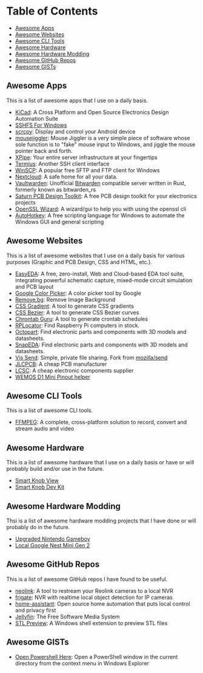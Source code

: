 # Table of Contents

- [Awesome Apps](#awesome-apps)
- [Awesome Websites](#awesome-websites)
- [Awesome CLI Tools](#awesome-cli-tools)
- [Awesome Hardware](#awesome-hardware)
- [Awesome Hardware Modding](#awesome-hardware-modding)
- [Awesome GitHub Repos](#awesome-github-repos)
- [Awesome GISTs](#awesome-gists)

## Awesome Apps

This is a list of awesome apps that I use on a daily basis.

- [KiCad](https://github.com/KiCad): A Cross Platform and Open Source Electronics Design Automation Suite
- [SSHFS For Windows](https://github.com/winfsp/sshfs-win)
- [scrcpy](https://github.com/Genymobile/scrcpy): Display and control your Android device
- [mousejiggler](https://github.com/arkane-systems/mousejiggler): Mouse Jiggler is a very simple piece of software whose sole function is to "fake" mouse input to Windows, and jiggle the mouse pointer back and forth.
- [XPipe](https://github.com/xpipe-io/xpipe): Your entire server infrastructure at your fingertips
- [Termius](https://github.com/termius): Another SSH client interface
- [WinSCP](https://github.com/winscp/winscp): A popular free SFTP and FTP client for Windows
- [Nextcloud](https://github.com/nextcloud): A safe home for all your data.
- [Vaultwarden](https://github.com/dani-garcia/vaultwarden): Unofficial [Bitwarden](https://github.com/bitwarden) compatible server written in Rust, formerly known as bitwarden_rs
- [Saturn PCB Design Toolkit](https://saturnpcb.com/): A free PCB design toolkit for your electronics projects
- [OpenSSL Wizard](https://github.com/deviousasti/openssl-wizard): A wizard/gui to help you with using the openssl cli
- [AutoHotkey](https://www.autohotkey.com/): A free scripting language for Windows to automate the Windows GUI and general scripting

## Awesome Websites

This is a list of awesome websites that I use on a daily basis for various purposes (Graphic and PCB Design, CSS and HTML, etc.).

- [EasyEDA](https://easyeda.com/): A free, zero-install, Web and Cloud-based EDA tool suite, integrating powerful schematic capture, mixed-mode circuit simulation and PCB layout
- [Google Color Picker](https://g.co/kgs/wbStBnW): A color picker tool by Google
- [Remove.bg](https://www.remove.bg/): Remove Image Background
- [CSS Gradient](https://cssgradient.io/): A tool to generate CSS gradients
- [CSS Bezier](https://cubic-bezier.com/): A tool to generate CSS Bezier curves
- [Chrontab Guru](https://crontab.guru/): A tool to generate crontab schedules
- [RPLocator](https://rpilocator.com/): Find Raspberry Pi computers in stock.
- [Octopart](https://octopart.com/): Find electronic parts and components with 3D models and datasheets.
- [SnapEDA](https://www.snapeda.com/home/): Find electronic parts and components with 3D models and datasheets.
- [Vis Send](https://send.vis.ee/): Simple, private file sharing. Fork from [mozilla/send](https://github.com/mozilla/send)
- [JLCPCB](https://jlcpcb.com/): A cheap PCB manufacturer
- [LCSC](https://www.lcsc.com/): A cheap electronic components supplier
- [WEMOS D1 Mini Pinout helper](https://lastminuteengineers.com/wemos-d1-mini-pinout-reference/)

## Awesome CLI Tools

This is a list of awesome CLI tools.  

- [FFMPEG](https://ffmpeg.org/): A complete, cross-platform solution to record, convert and stream audio and video

## Awesome Hardware

This is a list of awesome hardware that I use on a daily basis or have or will probably build and/or use in the future.

- [Smart Knob View](https://github.com/scottbez1/smartknob)
- [Smart Knob Dev Kit](https://github.com/SeedLabs-it/smartknob-firmware)

## Awesome Hardware Modding

Thsi is a list of awesome hardware modding projects that I have done or will probably do in the future.

- [Upgraded Nintendo Gameboy](https://www.youtube.com/watch?v=qDT7KZjdlpc)
- [Local Google Nest Mini Gen 2](https://github.com/justLV/onju-voice)

## Awesome GitHub Repos

This is a list of awesome GitHub repos I have found to be useful.

- [neolink](https://github.com/QuantumEntangledAndy/neolink): A tool to restream your Reolink cameras to a local NVR
- [frigate](https://github.com/blakeblackshear/frigate): NVR with realtime local object detection for IP cameras
- [home-assistant](https://github.com/home-assistant): Open source home automation that puts local control and privacy first
- [Jellyfin](https://github.com/jellyfin/jellyfin): The Free Software Media System
- [STL Preview](https://github.com/unlimitedbacon/stl-thumb/releases/tag/v0.5.0): A Windows shell extension to preview STL files

## Awesome GISTs

- [Open Powershell Here](https://gist.github.com/davecan/f3045266aa9e3441211ab55f9db70c2b): Open a PowerShell window in the current directory from the context menu in Windows Explorer
